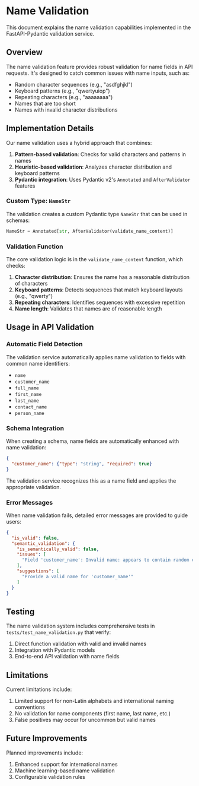 # Name Validation

This document explains the name validation capabilities implemented in the FastAPI-Pydantic validation service.

## Overview

The name validation feature provides robust validation for name fields in API requests. It's designed to catch common issues with name inputs, such as:

- Random character sequences (e.g., "asdfghjkl")
- Keyboard patterns (e.g., "qwertyuiop")
- Repeating characters (e.g., "aaaaaaaa")
- Names that are too short
- Names with invalid character distributions

## Implementation Details

Our name validation uses a hybrid approach that combines:

1. **Pattern-based validation**: Checks for valid characters and patterns in names
2. **Heuristic-based validation**: Analyzes character distribution and keyboard patterns
3. **Pydantic integration**: Uses Pydantic v2's `Annotated` and `AfterValidator` features

### Custom Type: `NameStr`

The validation creates a custom Pydantic type `NameStr` that can be used in schemas:

```python
NameStr = Annotated[str, AfterValidator(validate_name_content)]
```

### Validation Function

The core validation logic is in the `validate_name_content` function, which checks:

1. **Character distribution**: Ensures the name has a reasonable distribution of characters
2. **Keyboard patterns**: Detects sequences that match keyboard layouts (e.g., "qwerty")
3. **Repeating characters**: Identifies sequences with excessive repetition
4. **Name length**: Validates that names are of reasonable length

## Usage in API Validation

### Automatic Field Detection

The validation service automatically applies name validation to fields with common name identifiers:

- `name`
- `customer_name`
- `full_name`
- `first_name`
- `last_name`
- `contact_name`
- `person_name`

### Schema Integration

When creating a schema, name fields are automatically enhanced with name validation:

```json
{
  "customer_name": {"type": "string", "required": true}
}
```

The validation service recognizes this as a name field and applies the appropriate validation.

### Error Messages

When name validation fails, detailed error messages are provided to guide users:

```json
{
  "is_valid": false,
  "semantic_validation": {
    "is_semantically_valid": false,
    "issues": [
      "Field 'customer_name': Invalid name: appears to contain random characters or keyboard pattern"
    ],
    "suggestions": [
      "Provide a valid name for 'customer_name'"
    ]
  }
}
```

## Testing

The name validation system includes comprehensive tests in `tests/test_name_validation.py` that verify:

1. Direct function validation with valid and invalid names
2. Integration with Pydantic models
3. End-to-end API validation with name fields

## Limitations

Current limitations include:

1. Limited support for non-Latin alphabets and international naming conventions
2. No validation for name components (first name, last name, etc.)
3. False positives may occur for uncommon but valid names

## Future Improvements

Planned improvements include:

1. Enhanced support for international names
2. Machine learning-based name validation
3. Configurable validation rules